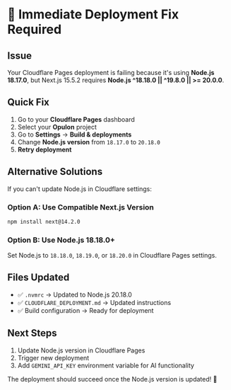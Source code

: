 # 🚨 Immediate Deployment Fix Required

## Issue
Your Cloudflare Pages deployment is failing because it's using **Node.js 18.17.0**, but Next.js 15.5.2 requires **Node.js ^18.18.0 || ^19.8.0 || >= 20.0.0**.

## Quick Fix
1. Go to your **Cloudflare Pages** dashboard
2. Select your **Opulon** project
3. Go to **Settings** → **Build & deployments**
4. Change **Node.js version** from `18.17.0` to `20.18.0`
5. **Retry deployment**

## Alternative Solutions
If you can't update Node.js in Cloudflare settings:

### Option A: Use Compatible Next.js Version
```bash
npm install next@14.2.0
```

### Option B: Use Node.js 18.18.0+
Set Node.js to `18.18.0`, `18.19.0`, or `18.20.0` in Cloudflare Pages settings.

## Files Updated
- ✅ `.nvmrc` → Updated to Node.js 20.18.0
- ✅ `CLOUDFLARE_DEPLOYMENT.md` → Updated instructions
- ✅ Build configuration → Ready for deployment

## Next Steps
1. Update Node.js version in Cloudflare Pages
2. Trigger new deployment
3. Add `GEMINI_API_KEY` environment variable for AI functionality

The deployment should succeed once the Node.js version is updated! 🚀